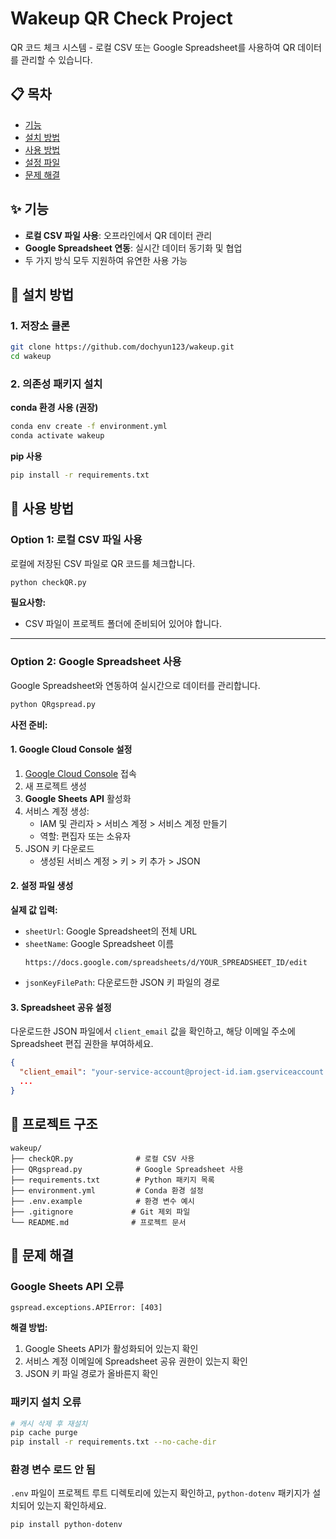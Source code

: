 # Wakeup QR Check Project

QR 코드 체크 시스템 - 로컬 CSV 또는 Google Spreadsheet를 사용하여 QR 데이터를 관리할 수 있습니다.

## 📋 목차
- [기능](#기능)
- [설치 방법](#설치-방법)
- [사용 방법](#사용-방법)
- [설정 파일](#설정-파일)
- [문제 해결](#문제-해결)

## ✨ 기능

- **로컬 CSV 파일 사용**: 오프라인에서 QR 데이터 관리
- **Google Spreadsheet 연동**: 실시간 데이터 동기화 및 협업
- 두 가지 방식 모두 지원하여 유연한 사용 가능

## 🚀 설치 방법

### 1. 저장소 클론
```bash
git clone https://github.com/dochyun123/wakeup.git
cd wakeup
```

### 2. 의존성 패키지 설치

**conda 환경 사용 (권장)**
```bash
conda env create -f environment.yml
conda activate wakeup
```

**pip 사용**
```bash
pip install -r requirements.txt
```

## 📖 사용 방법

### Option 1: 로컬 CSV 파일 사용

로컬에 저장된 CSV 파일로 QR 코드를 체크합니다.

```bash
python checkQR.py
```

**필요사항:**
- CSV 파일이 프로젝트 폴더에 준비되어 있어야 합니다.

---

### Option 2: Google Spreadsheet 사용

Google Spreadsheet와 연동하여 실시간으로 데이터를 관리합니다.

```bash
python QRgspread.py
```

**사전 준비:**

#### 1. Google Cloud Console 설정
1. [Google Cloud Console](https://console.cloud.google.com/) 접속
2. 새 프로젝트 생성
3. **Google Sheets API** 활성화
4. 서비스 계정 생성:
   - IAM 및 관리자 > 서비스 계정 > 서비스 계정 만들기
   - 역할: 편집자 또는 소유자
5. JSON 키 다운로드
   - 생성된 서비스 계정 > 키 > 키 추가 > JSON

#### 2. 설정 파일 생성


**실제 값 입력:**
- `sheetUrl`: Google Spreadsheet의 전체 URL
- `sheetName`: Google Spreadsheet 이름
  ```
  https://docs.google.com/spreadsheets/d/YOUR_SPREADSHEET_ID/edit
  ```
- `jsonKeyFilePath`: 다운로드한 JSON 키 파일의 경로

#### 3. Spreadsheet 공유 설정
다운로드한 JSON 파일에서 `client_email` 값을 확인하고, 해당 이메일 주소에 Spreadsheet 편집 권한을 부여하세요.

```json
{
  "client_email": "your-service-account@project-id.iam.gserviceaccount.com",
  ...
}
```

## 📁 프로젝트 구조

```
wakeup/
├── checkQR.py              # 로컬 CSV 사용
├── QRgspread.py            # Google Spreadsheet 사용
├── requirements.txt        # Python 패키지 목록
├── environment.yml         # Conda 환경 설정
├── .env.example            # 환경 변수 예시
├── .gitignore             # Git 제외 파일
└── README.md              # 프로젝트 문서
```

## 🔧 문제 해결

### Google Sheets API 오류
```
gspread.exceptions.APIError: [403]
```
**해결 방법:**
1. Google Sheets API가 활성화되어 있는지 확인
2. 서비스 계정 이메일에 Spreadsheet 공유 권한이 있는지 확인
3. JSON 키 파일 경로가 올바른지 확인

### 패키지 설치 오류
```bash
# 캐시 삭제 후 재설치
pip cache purge
pip install -r requirements.txt --no-cache-dir
```

### 환경 변수 로드 안 됨
`.env` 파일이 프로젝트 루트 디렉토리에 있는지 확인하고, `python-dotenv` 패키지가 설치되어 있는지 확인하세요.

```bash
pip install python-dotenv
```
